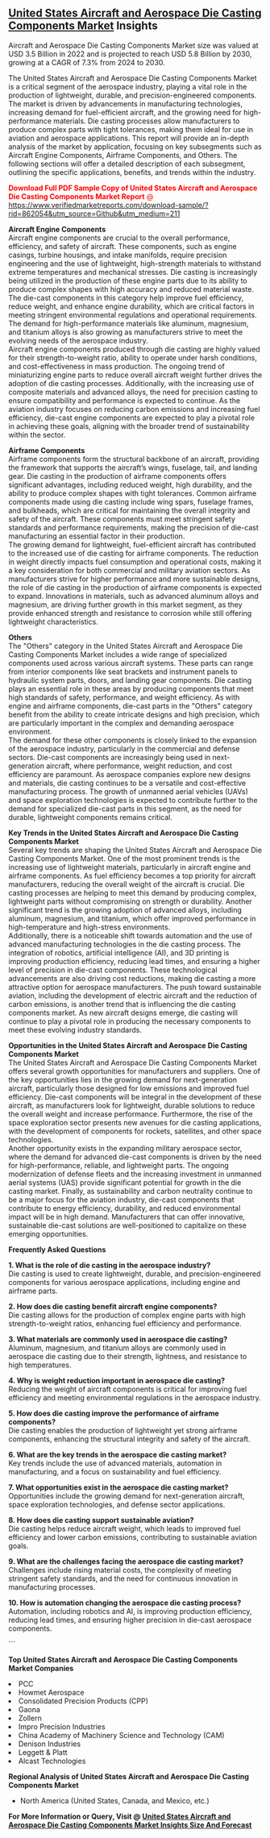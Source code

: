 <h2><a href="https://www.verifiedmarketreports.com/download-sample/?rid=862054&amp;utm_source=Github&amp;utm_medium=211" target="_blank">United States Aircraft and Aerospace Die Casting Components Market</a> Insights</h2><p>Aircraft and Aerospace Die Casting Components Market size was valued at USD 3.5 Billion in 2022 and is projected to reach USD 5.8 Billion by 2030, growing at a CAGR of 7.3% from 2024 to 2030.</p><p><p>The United States Aircraft and Aerospace Die Casting Components Market is a critical segment of the aerospace industry, playing a vital role in the production of lightweight, durable, and precision-engineered components. The market is driven by advancements in manufacturing technologies, increasing demand for fuel-efficient aircraft, and the growing need for high-performance materials. Die casting processes allow manufacturers to produce complex parts with tight tolerances, making them ideal for use in aviation and aerospace applications. This report will provide an in-depth analysis of the market by application, focusing on key subsegments such as Aircraft Engine Components, Airframe Components, and Others. The following sections will offer a detailed description of each subsegment, outlining the specific applications, benefits, and trends within the industry. <p><span class=""><span style="color: #ff0000;"><strong>Download Full PDF Sample Copy of United States Aircraft and Aerospace Die Casting Components Market Report</strong> @ </span><a href="https://www.verifiedmarketreports.com/download-sample/?rid=862054&amp;utm_source=Github&amp;utm_medium=211" target="_blank">https://www.verifiedmarketreports.com/download-sample/?rid=862054&amp;utm_source=Github&amp;utm_medium=211</a></span></p></p><p><strong>Aircraft Engine Components</strong><br>Aircraft engine components are crucial to the overall performance, efficiency, and safety of aircraft. These components, such as engine casings, turbine housings, and intake manifolds, require precision engineering and the use of lightweight, high-strength materials to withstand extreme temperatures and mechanical stresses. Die casting is increasingly being utilized in the production of these engine parts due to its ability to produce complex shapes with high accuracy and reduced material waste. The die-cast components in this category help improve fuel efficiency, reduce weight, and enhance engine durability, which are critical factors in meeting stringent environmental regulations and operational requirements. The demand for high-performance materials like aluminum, magnesium, and titanium alloys is also growing as manufacturers strive to meet the evolving needs of the aerospace industry.<br>Aircraft engine components produced through die casting are highly valued for their strength-to-weight ratio, ability to operate under harsh conditions, and cost-effectiveness in mass production. The ongoing trend of miniaturizing engine parts to reduce overall aircraft weight further drives the adoption of die casting processes. Additionally, with the increasing use of composite materials and advanced alloys, the need for precision casting to ensure compatibility and performance is expected to continue. As the aviation industry focuses on reducing carbon emissions and increasing fuel efficiency, die-cast engine components are expected to play a pivotal role in achieving these goals, aligning with the broader trend of sustainability within the sector.</p><p><strong>Airframe Components</strong><br>Airframe components form the structural backbone of an aircraft, providing the framework that supports the aircraft’s wings, fuselage, tail, and landing gear. Die casting in the production of airframe components offers significant advantages, including reduced weight, high durability, and the ability to produce complex shapes with tight tolerances. Common airframe components made using die casting include wing spars, fuselage frames, and bulkheads, which are critical for maintaining the overall integrity and safety of the aircraft. These components must meet stringent safety standards and performance requirements, making the precision of die-cast manufacturing an essential factor in their production.<br>The growing demand for lightweight, fuel-efficient aircraft has contributed to the increased use of die casting for airframe components. The reduction in weight directly impacts fuel consumption and operational costs, making it a key consideration for both commercial and military aviation sectors. As manufacturers strive for higher performance and more sustainable designs, the role of die casting in the production of airframe components is expected to expand. Innovations in materials, such as advanced aluminum alloys and magnesium, are driving further growth in this market segment, as they provide enhanced strength and resistance to corrosion while still offering lightweight characteristics.</p><p><strong>Others</strong><br>The "Others" category in the United States Aircraft and Aerospace Die Casting Components Market includes a wide range of specialized components used across various aircraft systems. These parts can range from interior components like seat brackets and instrument panels to hydraulic system parts, doors, and landing gear components. Die casting plays an essential role in these areas by producing components that meet high standards of safety, performance, and weight efficiency. As with engine and airframe components, die-cast parts in the "Others" category benefit from the ability to create intricate designs and high precision, which are particularly important in the complex and demanding aerospace environment.<br>The demand for these other components is closely linked to the expansion of the aerospace industry, particularly in the commercial and defense sectors. Die-cast components are increasingly being used in next-generation aircraft, where performance, weight reduction, and cost efficiency are paramount. As aerospace companies explore new designs and materials, die casting continues to be a versatile and cost-effective manufacturing process. The growth of unmanned aerial vehicles (UAVs) and space exploration technologies is expected to contribute further to the demand for specialized die-cast parts in this segment, as the need for durable, lightweight components remains critical.</p><p><strong>Key Trends in the United States Aircraft and Aerospace Die Casting Components Market</strong><br>Several key trends are shaping the United States Aircraft and Aerospace Die Casting Components Market. One of the most prominent trends is the increasing use of lightweight materials, particularly in aircraft engine and airframe components. As fuel efficiency becomes a top priority for aircraft manufacturers, reducing the overall weight of the aircraft is crucial. Die casting processes are helping to meet this demand by producing complex, lightweight parts without compromising on strength or durability. Another significant trend is the growing adoption of advanced alloys, including aluminum, magnesium, and titanium, which offer improved performance in high-temperature and high-stress environments.<br>Additionally, there is a noticeable shift towards automation and the use of advanced manufacturing technologies in the die casting process. The integration of robotics, artificial intelligence (AI), and 3D printing is improving production efficiency, reducing lead times, and ensuring a higher level of precision in die-cast components. These technological advancements are also driving cost reductions, making die casting a more attractive option for aerospace manufacturers. The push toward sustainable aviation, including the development of electric aircraft and the reduction of carbon emissions, is another trend that is influencing the die casting components market. As new aircraft designs emerge, die casting will continue to play a pivotal role in producing the necessary components to meet these evolving industry standards.</p><p><strong>Opportunities in the United States Aircraft and Aerospace Die Casting Components Market</strong><br>The United States Aircraft and Aerospace Die Casting Components Market offers several growth opportunities for manufacturers and suppliers. One of the key opportunities lies in the growing demand for next-generation aircraft, particularly those designed for low emissions and improved fuel efficiency. Die-cast components will be integral in the development of these aircraft, as manufacturers look for lightweight, durable solutions to reduce the overall weight and increase performance. Furthermore, the rise of the space exploration sector presents new avenues for die casting applications, with the development of components for rockets, satellites, and other space technologies.<br>Another opportunity exists in the expanding military aerospace sector, where the demand for advanced die-cast components is driven by the need for high-performance, reliable, and lightweight parts. The ongoing modernization of defense fleets and the increasing investment in unmanned aerial systems (UAS) provide significant potential for growth in the die casting market. Finally, as sustainability and carbon neutrality continue to be a major focus for the aviation industry, die-cast components that contribute to energy efficiency, durability, and reduced environmental impact will be in high demand. Manufacturers that can offer innovative, sustainable die-cast solutions are well-positioned to capitalize on these emerging opportunities.</p><p><strong>Frequently Asked Questions</strong></p><p><strong>1. What is the role of die casting in the aerospace industry?</strong><br>Die casting is used to create lightweight, durable, and precision-engineered components for various aerospace applications, including engine and airframe parts.</p><p><strong>2. How does die casting benefit aircraft engine components?</strong><br>Die casting allows for the production of complex engine parts with high strength-to-weight ratios, enhancing fuel efficiency and performance.</p><p><strong>3. What materials are commonly used in aerospace die casting?</strong><br>Aluminum, magnesium, and titanium alloys are commonly used in aerospace die casting due to their strength, lightness, and resistance to high temperatures.</p><p><strong>4. Why is weight reduction important in aerospace die casting?</strong><br>Reducing the weight of aircraft components is critical for improving fuel efficiency and meeting environmental regulations in the aerospace industry.</p><p><strong>5. How does die casting improve the performance of airframe components?</strong><br>Die casting enables the production of lightweight yet strong airframe components, enhancing the structural integrity and safety of the aircraft.</p><p><strong>6. What are the key trends in the aerospace die casting market?</strong><br>Key trends include the use of advanced materials, automation in manufacturing, and a focus on sustainability and fuel efficiency.</p><p><strong>7. What opportunities exist in the aerospace die casting market?</strong><br>Opportunities include the growing demand for next-generation aircraft, space exploration technologies, and defense sector applications.</p><p><strong>8. How does die casting support sustainable aviation?</strong><br>Die casting helps reduce aircraft weight, which leads to improved fuel efficiency and lower carbon emissions, contributing to sustainable aviation goals.</p><p><strong>9. What are the challenges facing the aerospace die casting market?</strong><br>Challenges include rising material costs, the complexity of meeting stringent safety standards, and the need for continuous innovation in manufacturing processes.</p><p><strong>10. How is automation changing the aerospace die casting process?</strong><br>Automation, including robotics and AI, is improving production efficiency, reducing lead times, and ensuring higher precision in die-cast aerospace components.</p>```</p><p><strong>Top United States Aircraft and Aerospace Die Casting Components Market Companies</strong></p><div data-test-id=""><p><li>PCC</li><li> Howmet Aerospace</li><li> Consolidated Precision Products (CPP)</li><li> Gaona</li><li> Zollern</li><li> Impro Precision Industries</li><li> China Academy of Machinery Science and Technology (CAM)</li><li> Denison Industries</li><li> Leggett & Platt</li><li> Alcast Technologies</li></p><div><strong>Regional Analysis of&nbsp;United States Aircraft and Aerospace Die Casting Components Market</strong></div><ul><li dir="ltr"><p dir="ltr">North America&nbsp;(United States, Canada, and Mexico, etc.)</p></li></ul><p><strong>For More Information or Query, Visit @&nbsp;</strong><strong><a href="https://www.verifiedmarketreports.com/product/aircraft-and-aerospace-die-casting-components-market/?utm_source=Github&amp;utm_medium=211" target="_blank">United States Aircraft and Aerospace Die Casting Components Market Insights Size And Forecast</a></strong></p></div>

